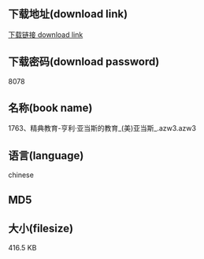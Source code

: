 ## 下载地址(download link)
[下载链接 download link](https://voluble-croquembouche-d321dc.netlify.app/?s=1763%E3%80%81%E7%B2%BE%E5%85%B8%E6%95%99%E8%82%B2-%E4%BA%A8%E5%88%A9%C2%B7%E4%BA%9A%E5%BD%93%E6%96%AF%E7%9A%84%E6%95%99%E8%82%B2_%28%E7%BE%8E%29%E4%BA%9A%E5%BD%93%E6%96%AF_.azw3)

## 下载密码(download password)
8078

## 名称(book name)
1763、精典教育-亨利·亚当斯的教育_(美)亚当斯_.azw3.azw3

## 语言(language)
chinese

## MD5


## 大小(filesize)
416.5 KB
